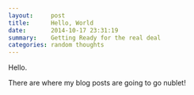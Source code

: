 ```yaml
---
layout:     post
title:      Hello, World
date:       2014-10-17 23:31:19
summary:    Getting Ready for the real deal
categories: random thoughts
---
```


Hello.

There are where my blog posts are going to go nublet!

